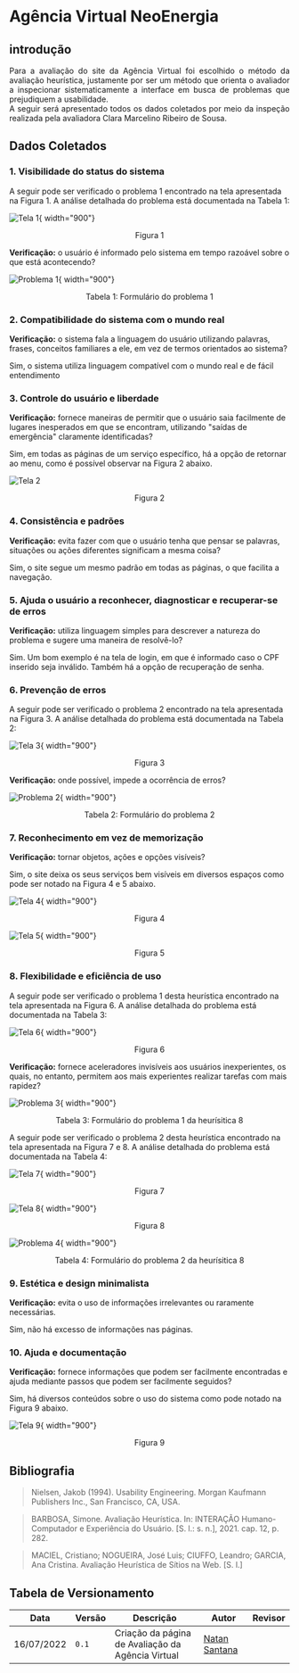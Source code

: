 # Agência Virtual NeoEnergia

## introdução

<div style="text-align: justify">
Para a avaliação do site da Agência Virtual foi escolhido o método da avaliação
heurística, justamente por ser um método que orienta o avaliador a inspecionar
sistematicamente a interface em busca de problemas que prejudiquem a usabilidade.
<br/>
A seguir será apresentado todos os dados coletados por meio da inspeção realizada pela avaliadora Clara Marcelino Ribeiro de Sousa.
</div>

## Dados Coletados

### 1. Visibilidade do status do sistema
A seguir pode ser verificado o problema 1 encontrado na tela apresentada na Figura 1. A análise detalhada do problema está documentada na Tabela 1:

![Tela 1](../../assets/avaliacao/agencia_virtual/tela1.png){ width="900"}
<div style="text-align: center">
<p>Figura 1</p>
</div>

<b>Verificação:</b> o usuário é informado pelo sistema em tempo razoável sobre o que está acontecendo?

![Problema 1](../../assets/avaliacao/agencia_virtual/problema1.png){ width="900"}
<div style="text-align: center">
<p>Tabela 1: Formulário do problema 1</p>
</div>

### 2. Compatibilidade do sistema com o mundo real

<b>Verificação:</b> o sistema fala a linguagem do usuário utilizando palavras, frases, conceitos familiares a ele, em vez de termos orientados ao sistema?

Sim, o sistema utiliza linguagem compatível com o mundo real e de fácil entendimento

### 3. Controle do usuário e liberdade

<b>Verificação:</b> fornece maneiras de permitir que o usuário saia facilmente de lugares inesperados em que se encontram, utilizando "saídas de emergência" claramente identificadas?

Sim, em todas as páginas de um serviço específico, há a opção de retornar ao menu, como é possível observar
na Figura 2 abaixo.

![Tela 2](../../assets/avaliacao/agencia_virtual/tela2.png)
<div style="text-align: center">
<p>Figura 2</p>
</div>

### 4. Consistência e padrões

<b>Verificação:</b> evita fazer com que o usuário tenha que pensar se palavras, situações ou ações diferentes significam a mesma coisa?

Sim, o site segue um mesmo padrão em todas as páginas, o que facilita a navegação.

### 5. Ajuda o usuário a reconhecer, diagnosticar e recuperar-se de erros

<b>Verificação:</b> utiliza linguagem simples para descrever a natureza do problema e sugere uma maneira de
resolvê-lo?

Sim. Um bom exemplo é na tela de login, em que é informado caso o CPF inserido seja inválido. Também há
a opção de recuperação de senha.

### 6. Prevenção de erros
A seguir pode ser verificado o problema 2 encontrado na tela apresentada na Figura 3. A análise detalhada do problema está documentada na Tabela 2:

![Tela 3](../../assets/avaliacao/agencia_virtual/tela3.png){ width="900"}
<div style="text-align: center">
<p>Figura 3</p>
</div>

<b>Verificação:</b> onde possível, impede a ocorrência de erros?

![Problema 2](../../assets/avaliacao/agencia_virtual/problema2.png){ width="900"}
<div style="text-align: center">
<p>Tabela 2: Formulário do problema 2</p>
</div>

### 7. Reconhecimento em vez de memorização
<b>Verificação:</b> tornar objetos, ações e opções visíveis?

Sim, o site deixa os seus serviços bem visíveis em diversos espaços como pode ser notado na Figura 4 e 5 abaixo.

![Tela 4](../../assets/avaliacao/agencia_virtual/tela4.png){ width="900"}
<div style="text-align: center">
<p>Figura 4</p>
</div>

![Tela 5](../../assets/avaliacao/agencia_virtual/tela5.png){ width="900"}
<div style="text-align: center">
<p>Figura 5</p>
</div>

### 8. Flexibilidade e eficiência de uso
A seguir pode ser verificado o problema 1 desta heurística encontrado na tela apresentada na Figura 6. A análise detalhada do problema está documentada na Tabela 3:

![Tela 6](../../assets/avaliacao/agencia_virtual/tela6.png){ width="900"}
<div style="text-align: center">
<p>Figura 6</p>
</div>

<b>Verificação:</b> fornece aceleradores invisíveis aos usuários inexperientes, os quais, no entanto, permitem aos mais experientes realizar tarefas com mais rapidez?

![Problema 3](../../assets/avaliacao/agencia_virtual/problema3.png){ width="900"}
<div style="text-align: center">
<p>Tabela 3: Formulário do problema 1 da heurísitica 8</p>
</div>

A seguir pode ser verificado o problema 2 desta heurística encontrado na tela apresentada na Figura 7 e 8. A análise detalhada do problema está documentada na Tabela 4:

![Tela 7](../../assets/avaliacao/agencia_virtual/tela7.png){ width="900"}
<div style="text-align: center">
<p>Figura 7</p>
</div>

![Tela 8](../../assets/avaliacao/agencia_virtual/tela8.png){ width="900"}
<div style="text-align: center">
<p>Figura 8</p>
</div>

![Problema 4](../../assets/avaliacao/agencia_virtual/problema4.png){ width="900"}
<div style="text-align: center">
<p>Tabela 4: Formulário do problema 2 da heurísitica 8</p>
</div>

### 9. Estética e design minimalista

<b>Verificação:</b> evita o uso de informações irrelevantes ou raramente necessárias.

Sim, não há excesso de informações nas páginas.

### 10. Ajuda e documentação

<b>Verificação:</b> fornece informações que podem ser facilmente encontradas e ajuda mediante passos que podem ser facilmente seguidos?

Sim, há diversos conteúdos sobre o uso do sistema como pode notado na Figura 9 abaixo.

![Tela 9](../../assets/avaliacao/agencia_virtual/tela9.png){ width="900"}
<div style="text-align: center">
<p>Figura 9</p>
</div>

## Bibliografia
> Nielsen, Jakob (1994). Usability Engineering. Morgan Kaufmann Publishers Inc., San Francisco, CA, USA.

> BARBOSA, Simone. Avaliação Heurística. In: INTERAÇÃO Humano-Computador e Experiência do Usuário. [S. l.: s. n.], 2021. cap. 12, p. 282.

> MACIEL, Cristiano; NOGUEIRA, José Luis; CIUFFO, Leandro; GARCIA, Ana Cristina. Avaliação Heurística de Sítios na Web. [S. l.]

## Tabela de Versionamento

| Data | Versão | Descrição | Autor | Revisor |
| ---- | ------ | --------- | ----- | ------- |
| 16/07/2022 | `0.1`  | Criação da página de Avaliação da Agência Virtual| [Natan Santana](https://github.com/Neitan2001) | 